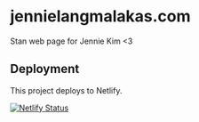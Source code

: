 # jennielangmalakas.com
Stan web page for Jennie Kim &lt;3

## Deployment
This project deploys to Netlify.

[![Netlify Status](https://api.netlify.com/api/v1/badges/673017fc-fed1-4851-ae04-e47c965b2833/deploy-status)](https://app.netlify.com/sites/jennielangmalakas/deploys)
